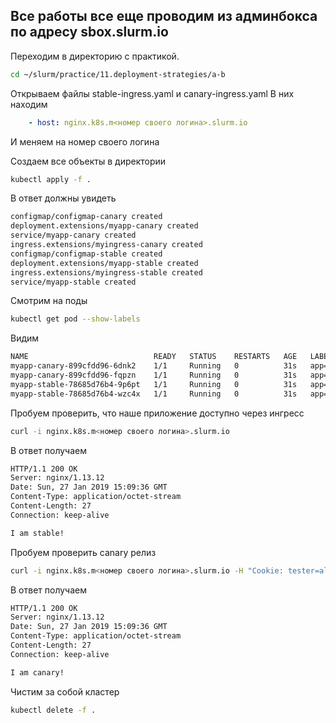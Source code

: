 ## Все работы все еще проводим из админбокса по адресу sbox.slurm.io

Переходим в директорию с практикой.
```bash
cd ~/slurm/practice/11.deployment-strategies/a-b
```

Открываем файлы stable-ingress.yaml и canary-ingress.yaml
В них находим
```yaml
    - host: nginx.k8s.m<номер своего логина>.slurm.io
```
И меняем на номер своего логина

Создаем все объекты в директории
```bash
kubectl apply -f .
```
В ответ должны увидеть
```bash
configmap/configmap-canary created
deployment.extensions/myapp-canary created
service/myapp-canary created
ingress.extensions/myingress-canary created
configmap/configmap-stable created
deployment.extensions/myapp-stable created
ingress.extensions/myingress-stable created
service/myapp-stable created
```
Смотрим на поды
```bash
kubectl get pod --show-labels
```
Видим
```bash
NAME                            READY   STATUS    RESTARTS   AGE   LABELS
myapp-canary-899cfdd96-6dnk2    1/1     Running   0          31s   app=myapp,release=canary
myapp-canary-899cfdd96-fqpzn    1/1     Running   0          31s   app=myapp,release=canary
myapp-stable-78685d76b4-9p6pt   1/1     Running   0          31s   app=myapp,release=stable
myapp-stable-78685d76b4-wzc4x   1/1     Running   0          31s   app=myapp,release=stable
```
Пробуем проверить, что наше приложение доступно через ингресс
```bash
curl -i nginx.k8s.m<номер своего логина>.slurm.io
```
В ответ получаем
```bash
HTTP/1.1 200 OK
Server: nginx/1.13.12
Date: Sun, 27 Jan 2019 15:09:36 GMT
Content-Type: application/octet-stream
Content-Length: 27
Connection: keep-alive

I am stable!
```
Пробуем проверить canary релиз
```bash
curl -i nginx.k8s.m<номер своего логина>.slurm.io -H "Cookie: tester=always"
```
В ответ получаем
```bash
HTTP/1.1 200 OK
Server: nginx/1.13.12
Date: Sun, 27 Jan 2019 15:09:36 GMT
Content-Type: application/octet-stream
Content-Length: 27
Connection: keep-alive

I am canary!
```

Чистим за собой кластер
```bash
kubectl delete -f .
```
